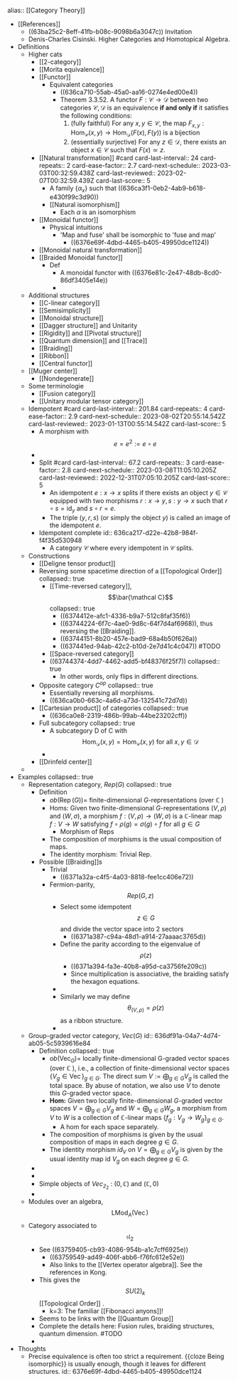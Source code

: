 alias:: [[Category Theory]]

- [[References]]
	- ((63ba25c2-8eff-41fb-b08c-9098b6a3047c)) Invitation
	- Denis-Charles Cisinski. Higher Categories and Homotopical Algebra.
- Definitions
	- Higher cats
		- [[2-category]]
		- [[Morita equivalence]]
		- [[Functor]]
			- Equivalent categories
				- ((636ca710-55ab-45a0-aa16-0274e4ed00e4))
				- Theorem 3.3.52. A functor $F: \mathcal{C} \rightarrow \mathcal{D}$ between two categories $\mathcal{C}, \mathcal{D}$ is an equivalence **if and only if** it satisfies the following conditions:
				  1. (fully faithful) For any $x, y \in \mathcal{C}$, the map $F_{x, y}: \operatorname{Hom}_{\mathcal{C}}(x, y) \rightarrow \operatorname{Hom}_{\mathcal{D}}(F(x), F(y))$ is a bijection
				  2. (essentially surjective) For any $z \in \mathcal{D}$, there exists an object $x \in \mathcal{C}$ such that $F(x) \simeq z$.
		- [[Natural transformation]] #card
		  card-last-interval:: 24
		  card-repeats:: 2
		  card-ease-factor:: 2.7
		  card-next-schedule:: 2023-03-03T00:32:59.438Z
		  card-last-reviewed:: 2023-02-07T00:32:59.439Z
		  card-last-score:: 5
			- A family $\{\alpha_x\}$ such that ((636ca3f1-0eb2-4ab9-b618-e430f99c3d90))
			- [[Natural isomorphism]]
				- Each $\alpha$ is an isomorphism
		- [[Monoidal functor]]
			- Physical intuitions
				- 'Map and fuse' shall be isomorphic to 'fuse and map'
					- ((6376e69f-4dbd-4465-b405-49950dce1124))
		- [[Monoidal natural transformation]]
		- [[Braided Monoidal functor]]
			- Def
				- A monoidal functor with ((6376e81c-2e47-48db-8cd0-86df3405e14e))
				-
	- Additional structures
		- [[C-linear category]]
		- [[Semisimplicity]]
		- [[Monoidal structure]]
		- [[Dagger structure]] and Unitarity
		- [[Rigidity]] and [[Pivotal structure]]
		- [[Quantum dimension]] and [[Trace]]
		- [[Braiding]]
		- [[Ribbon]]
		- [[Central functor]]
	- [[Muger center]]
		- [[Nondegenerate]]
	- Some terminologie
		- [[Fusion category]]
		- [[Unitary modular tensor category]]
	- Idempotent #card
	  card-last-interval:: 201.84
	  card-repeats:: 4
	  card-ease-factor:: 2.9
	  card-next-schedule:: 2023-08-02T20:55:14.542Z
	  card-last-reviewed:: 2023-01-13T00:55:14.542Z
	  card-last-score:: 5
		- A morphism with $$e=e^2:=e \circ e$$
		-
		- Split #card
		  card-last-interval:: 67.2
		  card-repeats:: 3
		  card-ease-factor:: 2.8
		  card-next-schedule:: 2023-03-08T11:05:10.205Z
		  card-last-reviewed:: 2022-12-31T07:05:10.205Z
		  card-last-score:: 5
			- An idempotent $e: x \rightarrow x$ splits if there exists an object $y \in \mathcal{C}$ equipped with two morphisms $r: x \rightarrow y, s: y \rightarrow x$ such that $r \circ s=\mathrm{id}_y$ and $s \circ r=e$.
			- The triple $(y, r, s)$ (or simply the object $y)$ is called an image of the idempotent $e$.
		- Idempotent complete
		  id:: 636ca217-d22e-42b8-984f-f4f35d530948
			- A category $\mathcal{C}$ where every idempotent in $\mathcal{C}$ splits.
	- Constructions
		- [[Deligne tensor product]]
		- Reversing some spacetime direction of a [[Topological Order]]
		  collapsed:: true
			- [[Time-reversed category]], $$\bar{\mathcal C}$$
			  collapsed:: true
				- ((6374412e-afc1-4336-b9a7-512c8faf35f6))
				- ((63744224-6f7c-4ae0-9d8c-64f7d4af6968)), thus reversing the [[Braiding]].
				- ((63744151-8b20-457e-bad9-68a4b50f626a))
				- ((637441ed-94ab-42c2-b10d-2e7d41c4c047)) #TODO
			- [[Space-reversed category]]
			- ((63744374-4dd7-4462-add5-bf48376f25f7))
			  collapsed:: true
				- In other words, only flips in different directions.
		- Opposite category $C^{op}$
		  collapsed:: true
			- Essentially reversing all morphisms.
			- ((636ca0b0-663c-4a6d-a73d-132541c72d7d))
		- [[Cartesian product]] of categories
		  collapsed:: true
			- ((636ca0e8-2319-486b-99ab-44be23202cff))
		- Full subcategory
		  collapsed:: true
			- A subcategory D of C with $$\operatorname{Hom}_{\mathcal{D}}(x, y)=\operatorname{Hom}_{\mathcal{C}}(x, y) \text { for all } x, y \in \mathcal{D}$$
			-
		- [[Drinfeld center]]
	-
- Examples
  collapsed:: true
	- Representation category, $Rep(G)$
	  collapsed:: true
		- Definition
			- $ob(\operatorname{Rep}(G))=$ finite-dimensional $G$-representations (over $\mathbb{C}$ )
			- Homs: Given two finite-dimensional $G$-representations $(V, \rho)$ and $(W, \sigma)$, a morphism $f:(V, \rho) \rightarrow(W, \sigma)$ is a $\mathbb{C}$-linear map $f: V \rightarrow W$ satisfying $f \circ \rho(g)=\sigma(g) \circ f$ for all $g \in G$
				- Morphism of Reps
			- The composition of morphisms is the usual composition of maps.
			- The identity morphism: Trivial Rep.
		- Possible [[Braiding]]s
			- Trivial
				- ((6371a32a-c4f5-4a03-8818-fee1cc406e72))
			- Fermion-parity, $$Rep(G,z)$$
				- Select some idempotent $$z\in G$$ and divide the vector space into 2 sectors
					- ((6371a387-c94a-48d1-a914-27aaaac3765d))
				- Define the parity according to the eigenvalue of $$\rho(z)$$
					- ((6371a394-fa3e-40b8-a95d-ca3756fe209c))
					- Since multiplication is associative, the braiding satisfy the hexagon equations.
				-
				- Similarly we may define $$\theta_{(V,\rho)}=\rho(z)$$ as a ribbon structure.
				-
	- Group-graded vector category, $Vec(G)$
	  id:: 636df91a-04a7-4d74-ab05-5c5939616e84
		- Definition
		  collapsed:: true
			- $ob(\operatorname{Vec}_G)=$ locally finite-dimensional G-graded vector spaces (over $\mathbb{C}$ ), i.e., a collection of finite-dimensional vector spaces $\left\{V_g \in \operatorname{Vec}\right\}_{g \in G}$. The direct sum $V:=\bigoplus_{g \in G} V_g$ is called the total space. By abuse of notation, we also use $V$ to denote this $G$-graded vector space.
			- **Hom:** Given two locally finite-dimensional $G$-graded vector spaces $V=\bigoplus_{g \in G} V_g$ and $W=\bigoplus_{g \in G} W_g$, a morphism from $V$ to $W$ is a collection of $\mathbb{C}$-linear maps $\left\{f_g: V_g \rightarrow W_g\right\}_{g \in G}$.
				- A hom for each space separately.
			- The composition of morphisms is given by the usual composition of maps in each degree $g \in G$.
			- The identity morphism $id_V$ on $V=\bigoplus_{g \in G} V_g$ is given by the usual identity map id $V_g$ on each degree $g \in G$.
		-
		-
		- Simple objects of $Vec_{\mathbb Z_2}$ : $(0,\mathbb C)$ and $(\mathbb C,0)$
		-
	- Modules over an algebra, $$\operatorname{LMod}_A(\operatorname{Vec})$$
	- Category associated to $$\mathfrak{sl_2}$$
		- See ((63759405-cb93-4086-954b-a1c7cff6925e))
			- ((63759549-ad49-406f-abb6-f76fc612e52e))
			- Also links to the [[Vertex operator algebra]]. See the references in Kong.
		- This gives the $$SU(2)_k$$ [[Topological Order]] .
			- k=3: The familiar [[Fibonacci anyons]]!
		- Seems to be links with the [[Quantum Group]]
		- Complete the details here: Fusion rules, braiding structures, quantum dimension. #TODO
		-
- Thoughts
	- Precise equivalence is often too strict a requirement. {{cloze Being isomorphic}} is usually enough, though it leaves for different structures.
	  id:: 6376e69f-4dbd-4465-b405-49950dce1124